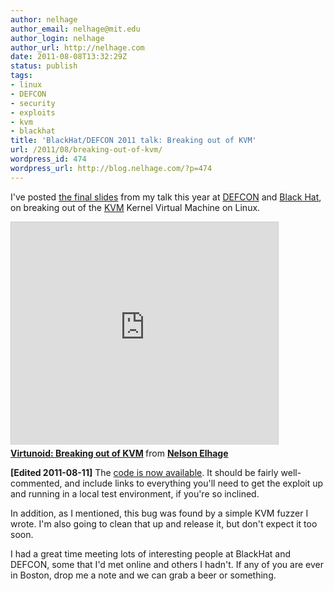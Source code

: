 ```yaml
---
author: nelhage
author_email: nelhage@mit.edu
author_login: nelhage
author_url: http://nelhage.com
date: 2011-08-08T13:32:29Z
status: publish
tags:
- linux
- DEFCON
- security
- exploits
- kvm
- blackhat
title: 'BlackHat/DEFCON 2011 talk: Breaking out of KVM'
url: /2011/08/breaking-out-of-kvm/
wordpress_id: 474
wordpress_url: http://blog.nelhage.com/?p=474
---
```


I've posted <a href="https://nelhage.com/talks/kvm-defcon-2011.pdf">the final slides</a> from my talk this year at <a href="http://defcon.org/">DEFCON</a> and <a href="http://blackhat.com/">Black Hat</a>, on breaking out of the <a href="http://www.linux-kvm.org/page/Main_Page">KVM</a> Kernel Virtual Machine on Linux.

<iframe src="https://www.slideshare.net/slideshow/embed_code/8908773" width="427" height="356" frameborder="0" marginwidth="0" marginheight="0" scrolling="no" style="border:1px solid #CCC;border-width:1px 1px 0;margin-bottom:5px" allowfullscreen> </iframe> <div style="margin-bottom:5px"> <strong> <a href="https://www.slideshare.net/NelsonElhage/virtunoid-breaking-out-of-kvm" title="Virtunoid: Breaking out of KVM" target="_blank">Virtunoid: Breaking out of KVM</a> </strong> from <strong><a href="https://www.slideshare.net/NelsonElhage" target="_blank">Nelson Elhage</a></strong> </div>

<b>[Edited 2011-08-11]</b> The <a href="https://github.com/nelhage/virtunoid">code is now available</a>. It should be fairly well-commented, and include links to everything you'll need to get the exploit up and running in a local test environment, if you're so inclined.

In addition, as I mentioned, this bug was found by a simple KVM fuzzer I wrote. I'm also going to clean that up and release it, but don't expect it too soon.

I had a great time meeting lots of interesting people at BlackHat and DEFCON, some that I'd met online and others I hadn't. If any of you are ever in Boston, drop me a note and we can grab a beer or something.
